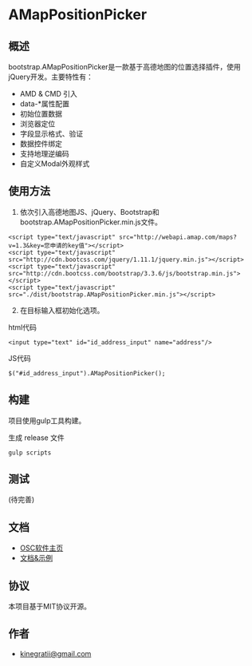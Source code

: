 # AMapPositionPicker

## 概述

bootstrap.AMapPositionPicker是一款基于高德地图的位置选择插件，使用jQuery开发。主要特性有：

- AMD & CMD 引入
- data-*属性配置
- 初始位置数据
- 浏览器定位
- 字段显示格式、验证
- 数据控件绑定
- 支持地理逆编码
- 自定义Modal外观样式

## 使用方法


1. 依次引入高德地图JS、jQuery、Bootstrap和bootstrap.AMapPositionPicker.min.js文件。

```
<script type="text/javascript" src="http://webapi.amap.com/maps?v=1.3&key=您申请的key值"></script>
<script type="text/javascript" src="http://cdn.bootcss.com/jquery/1.11.1/jquery.min.js"></script>
<script type="text/javascript" src="http://cdn.bootcss.com/bootstrap/3.3.6/js/bootstrap.min.js"></script>
<script type="text/javascript" src="./dist/bootstrap.AMapPositionPicker.min.js"></script>
```

2. 在目标输入框初始化选项。

html代码

```
<input type="text" id="id_address_input" name="address"/>
```

JS代码

```
$("#id_address_input").AMapPositionPicker();
```

## 构建

项目使用gulp工具构建。

生成 release 文件

```
gulp scripts
```

## 测试

(待完善)

## 文档

- [OSC软件主页](https://www.oschina.net/p/amappositionpicker)
- [文档&示例](http://kinegratii.oschina.io/bootstrap-amappositionpicker/index.html)

## 协议

本项目基于MIT协议开源。

## 作者

- kinegratii@gmail.com